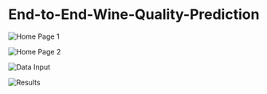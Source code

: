 # End-to-End-Wine-Quality-Prediction
![Home Page 1](https://github.com/user-attachments/assets/072058e8-b104-4d7c-a700-561a9bf88099)

![Home Page 2](https://github.com/user-attachments/assets/bf260417-5316-4df1-b105-807d428c0679)

![Data Input](https://github.com/user-attachments/assets/9c3b2ca7-98c5-4ad1-ab1a-43087af1dbf3)

![Results](https://github.com/user-attachments/assets/1f191bdf-d946-45b1-b010-5f906557ec95)
